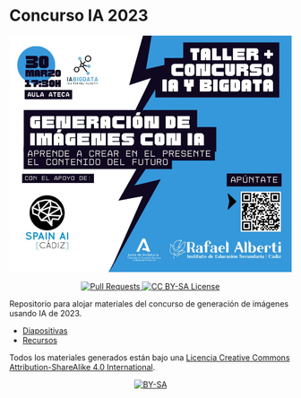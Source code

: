 # Concurso IA 2023

<p align="center">
<img src="https://github.com/IES-Rafael-Alberti/ConcursoIA-22-23/blob/main/assets/poster.jpg?raw=true" alt="Logo">
</p>

<p align="center">
  <a href="https://github.com/IES-Rafael-Alberti/ConcursoIA-22-23/pulls">
    <img src="https://img.shields.io/badge/PRs-welcome-brightgreen.svg?longCache=true" alt="Pull Requests">
  </a>
  <a href="LICENSE">
      <img src="https://img.shields.io/badge/License-CC%20BY--SA%204.0-lightgrey.svg?longCache=true" alt="CC BY-SA License">
    </a>
</p>

Repositorio para alojar materiales del concurso de generación de imágenes usando IA de 2023.

* [Diapositivas](slides/concurso-ia-2023.html)
* [Recursos](recursos.md)

[cc-by-sa]: http://creativecommons.org/licenses/by-sa/4.0/
[cc-by-sa-image]: https://licensebuttons.net/l/by-sa/4.0/88x31.png
[cc-by-sa-shield]: https://img.shields.io/badge/License-CC%20BY--SA%204.0-lightgrey.svg

Todos los materiales generados están bajo una
[Licencia Creative Commons Attribution-ShareAlike 4.0 International][cc-by-sa].

<p align="center"> <a href="http://creativecommons.org/licenses/by-sa/4.0/">
    <img src="https://licensebuttons.net/l/by-sa/4.0/88x31.png" alt="BY-SA">
  </a> </p>
